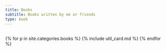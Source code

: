 ```yaml
---
title: Books
subtitle: Books written by me or friends
type: book
---
```

<br>

<div class="row row-cols-1 row-cols-md-3">
{% for p in site.categories.books %}
	{% include util_card.md %}
{% endfor %}
</div>